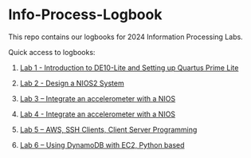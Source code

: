 # Info-Process-Logbook

This repo contains our logbooks for 2024 Information Processing Labs. 

Quick access to logbooks: 

1. [Lab 1 - Introduction to DE10-Lite and Setting up Quartus Prime Lite](https://github.com/constancegdl/Info-Process-Logbook/tree/main/lab1)

2. [Lab 2 - Design a NIOS2 System](https://github.com/constancegdl/Info-Process-Logbook/tree/main/lab2)

3. [Lab 3 – Integrate an accelerometer with a NIOS](https://github.com/constancegdl/Info-Process-Logbook/tree/main/lab3)

4. [Lab 4 - Integrate an accelerometer with a NIOS](https://github.com/constancegdl/Info-Process-Logbook/tree/main/lab4)

5. [Lab 5 – AWS, SSH Clients, Client Server Programming](https://github.com/constancegdl/Info-Process-Logbook/tree/main/lab5)

3. [Lab 6 – Using DynamoDB with EC2, Python based](https://github.com/constancegdl/Info-Process-Logbook/tree/main/lab6)

